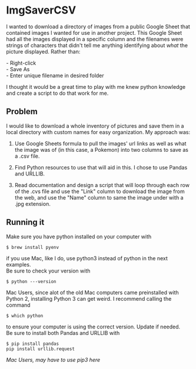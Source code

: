 # ImgSaverCSV

I wanted to download a directory of images from a public Google Sheet that contained images I wanted for use in another project. This Google Sheet had all the images displayed in a specific column and the filenames were strings of characters that didn't tell me anything identifying about *what* the picture displayed. Rather than: 
</p>
    - Right-click</br>
    - Save As</br>
    - Enter unique filename in desired folder
</p>
I thought it would be a great time to play with me knew python knowledge and create a script to do that work for me.
</p>

## Problem
I would like to download a whole inventory of pictures and save them in a local directory with custom names for easy organization. My approach was: </p>

1. Use Google Sheets formula to pull the images' url links as well as what the image was of (in this case, a Pokemon) into two columns to save as a .csv file. </p>

2. Find Python resources to use that will aid in this. I chose to use Pandas and URLLIB.</p>

3. Read documentation and design a script that will loop through each row of the .cvs file and use the "Link" column to download the image from the web, and use the "Name" column to same the image under with a .jpg extension.

## Running it
Make sure you have python installed on your computer with </p>
```
$ brew install pyenv
```
if you use Mac, like I do, use python3 instead of python in the next examples.</br>
Be sure to check your version with 
```
$ python ---version
```
Mac Users, since alot of the old Mac computers came preinstalled with Python 2, installing Python 3 can get weird. I recommend calling the command 
```
$ which python
```
to ensure your computer is using the correct version. Update if needed.</br>
Be sure to install both Pandas and URLLIB with
```
$ pip install pandas
pip install urllib.request
```
*Mac Users, may have to use pip3 here*

